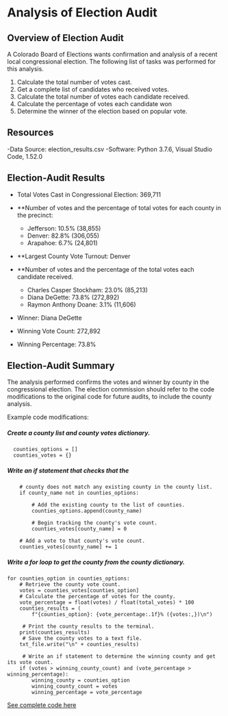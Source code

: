 # Analysis of Election Audit

## Overview of Election Audit
A Colorado Board of Elections wants confirmation and analysis of a recent local congressional election. The following list of tasks was performed for this analysis. 

1. Calculate the total number of votes cast.
2. Get a complete list of candidates who received votes.
3. Calculate the total number of votes each candidate received.
4. Calculate the percentage of votes each candidate won
5. Determine the winner of the election based on popular vote.

## Resources
-Data Source: election_results.csv
-Software: Python 3.7.6, Visual Studio Code, 1.52.0

## Election-Audit Results

* Total Votes Cast in Congressional Election: 369,711

* **Number of votes and the percentage of total votes for each county in the precinct:

    * Jefferson: 10.5% (38,855)
    * Denver: 82.8% (306,055)
    * Arapahoe: 6.7% (24,801)

* **Largest County Vote Turnout: Denver

* **Number of votes and the percentage of the total votes each candidate received.

    * Charles Casper Stockham: 23.0% (85,213)
    * Diana DeGette: 73.8% (272,892)
    * Raymon Anthony Doane: 3.1% (11,606)

* Winner: Diana DeGette
* Winning Vote Count: 272,892
* Winning Percentage: 73.8%

## Election-Audit Summary
The analysis performed confirms the votes and winner by county in the congressional election. The election commission should refer to the code modifications to the original code for future audits, to include the county analysis. 

Example code modifications:

##### Create a county list and county votes dictionary.
      counties_options = []
      counties_votes = {}

##### Write an if statement that checks that the
        # county does not match any existing county in the county list.
        if county_name not in counties_options:

            # Add the existing county to the list of counties.
            counties_options.append(county_name)

            # Begin tracking the county's vote count.
            counties_votes[county_name] = 0

        # Add a vote to that county's vote count.
        counties_votes[county_name] += 1

##### Write a for loop to get the county from the county dictionary.
    for counties_option in counties_options:
        # Retrieve the county vote count.
        votes = counties_votes[counties_option]
        # Calculate the percentage of votes for the county.
        vote_percentage = float(votes) / float(total_votes) * 100
        counties_results = (
            f"{counties_option}: {vote_percentage:.1f}% ({votes:,})\n")
            
         # Print the county results to the terminal.
        print(counties_results)
         # Save the county votes to a text file.
        txt_file.write("\n" + counties_results)
       
         # Write an if statement to determine the winning county and get its vote count.
        if (votes > winning_county_count) and (vote_percentage > winning_percentage):
            winning_county = counties_option
            winning_county_count = votes
            winning_percentage = vote_percentage

[See complete code here](https://github.com/jmasha20/Election_Analysis_1/blob/main/analysis/election_results.txt)
